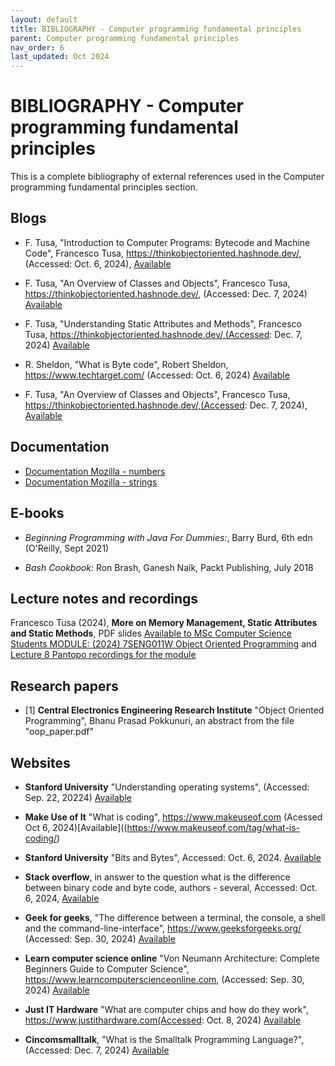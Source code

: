 ```yaml
---
layout: default
title: BIBLIOGRAPHY - Computer programming fundamental principles
parent: Computer programming fundamental principles
nav_order: 6
last_updated: Oct 2024
---
```


# BIBLIOGRAPHY - Computer programming fundamental principles 

This is a complete bibliography of external references used in the Computer programming fundamental principles section.

## Blogs

- F. Tusa, "Introduction to Computer Programs: Bytecode and Machine Code", Francesco Tusa, https://thinkobjectoriented.hashnode.dev/, (Accessed: Oct. 6, 2024), [Available](https://thinkobjectoriented.hashnode.dev/introduction-to-computer-programs-bytecode-machine-code)

- F. Tusa, "An Overview of Classes and Objects",  Francesco Tusa, https://thinkobjectoriented.hashnode.dev/, (Accessed: Dec. 7, 2024) [Available](https://thinkobjectoriented.hashnode.dev/introduction-to-the-java-language)

- F. Tusa, "Understanding Static Attributes and Methods", Francesco Tusa, https://thinkobjectoriented.hashnode.dev/,(Accessed: Dec. 7, 2024) [Available](https://thinkobjectoriented.hashnode.dev/understanding-static-attributes-and-methods)


- R. Sheldon, "What is Byte code", Robert Sheldon, https://www.techtarget.com/ (Accessed: Oct. 6, 2024) [Available](https://www.techtarget.com/whatis/definition/bytecode)


- F. Tusa, "An Overview of Classes and Objects", Francesco Tusa, https://thinkobjectoriented.hashnode.dev/,(Accessed: Dec. 7, 2024), [Available](https://thinkobjectoriented.hashnode.dev/overview-of-objects-and-classes)


## Documentation

- [Documentation Mozilla - numbers](https://developer.mozilla.org/en-US/docs/Web/JavaScript/Reference/Global_Objects/Number)
- [Documentation Mozilla - strings](https://developer.mozilla.org/en-US/docs/Web/JavaScript/Reference/Global_Objects/String)


## E-books

 - _Beginning Programming with Java For Dummies:_, Barry Burd, 6th edn (O'Reilly, Sept 2021)

- _Bash Cookbook:_ Ron Brash, Ganesh Naik, Packt Publishing, July 2018


## Lecture notes and recordings

Francesco Tusa (2024), __More on Memory Management, Static Attributes and Static Methods__, PDF slides  [Available to MSc Computer Science Students MODULE: (2024) 7SENG011W Object Oriented Programming](https://learning.westminster.ac.uk/ultra/courses/_98802_1/outline/file/_5052469_1) and [Lecture 8 Pantopo recordings for the module](https://westminster.cloud.panopto.eu/Panopto/Pages/Viewer.aspx?id=52932e3e-4774-4e02-ab70-b227009d73e8)


## Research papers

- [1] __Central Electronics Engineering Research Institute__ "Object Oriented Programming", Bhanu Prasad Pokkunuri, an abstract from the file "oop_paper.pdf"


## Websites

-  __Stanford University__ "Understanding operating systems", (Accessed: Sep. 22, 20224) [Available](https://www.uow.edu.au/student/support-services/academic-skills/online-resources/technology-and-software/operating-systems/)


-  __Make Use of It__ "What is coding", https://www.makeuseof.com (Acessed Oct 6, 2024)[Available]((https://www.makeuseof.com/tag/what-is-coding/)

- __Stanford University__ "Bits and Bytes", Accessed: Oct. 6, 2024. [Available](https://web.stanford.edu/class/cs101/bits-bytes.html) 

-  __Stack overflow__, in answer to the question what is the difference between binary code and byte code, authors - several, Accessed: Oct. 6, 2024, [Available](https://stackoverflow.com/questions/67467615/what-is-the-difference-between-binary-code-and-byte-code)

- __Geek for geeks__, "The difference between a terminal, the console, a shell and the command-line-interface", https://www.geeksforgeeks.org/ (Accessed: Sep. 30, 2024) [Available](https://www.geeksforgeeks.org/difference-between-terminal-console-shell-and-command-line/)

-  __Learn computer science online__ "Von Neumann Architecture: Complete Beginners Guide to Computer Science", https://www.learncomputerscienceonline.com, (Accessed: Sep. 30, 2024) [Available](https://www.learncomputerscienceonline.com/von-neumann-architecture/)

- __Just IT Hardware__ "What are computer chips and how do they work", https://www.justithardware.com(Accessed: Oct. 8, 2024) [Available](https://www.justithardware.com/blog/what-are-computer-chips-and-how-do-they-work/)

- __Cincomsmalltalk__, "What is the Smalltalk Programming Language?",(Accessed: Dec. 7, 2024) [Available](https://www.cincomsmalltalk.com/main/info/quick-start/what-is-the-smalltalk-programming-language/)